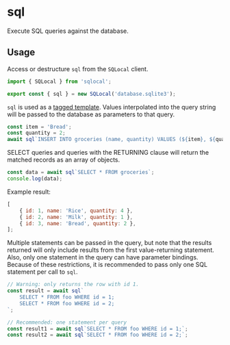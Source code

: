 # sql

Execute SQL queries against the database.

## Usage

Access or destructure `sql` from the `SQLocal` client.

```javascript
import { SQLocal } from 'sqlocal';

export const { sql } = new SQLocal('database.sqlite3');
```

<!-- @include: ../_partials/initialization-note.md -->

`sql` is used as a [tagged template](https://developer.mozilla.org/en-US/docs/Web/JavaScript/Reference/Template_literals#tagged_templates). Values interpolated into the query string will be passed to the database as parameters to that query.

```javascript
const item = 'Bread';
const quantity = 2;
await sql`INSERT INTO groceries (name, quantity) VALUES (${item}, ${quantity})`;
```

SELECT queries and queries with the RETURNING clause will return the matched records as an array of objects.

```javascript
const data = await sql`SELECT * FROM groceries`;
console.log(data);
```

Example result:

```javascript
[
	{ id: 1, name: 'Rice', quantity: 4 },
	{ id: 2, name: 'Milk', quantity: 1 },
	{ id: 3, name: 'Bread', quantity: 2 },
];
```

Multiple statements can be passed in the query, but note that the results returned will only include results from the first value-returning statement. Also, only one statement in the query can have parameter bindings. Because of these restrictions, it is recommended to pass only one SQL statement per call to `sql`.

```javascript
// Warning: only returns the row with id 1.
const result = await sql`
	SELECT * FROM foo WHERE id = 1; 
	SELECT * FROM foo WHERE id = 2;
`;

// Recommended: one statement per query
const result1 = await sql`SELECT * FROM foo WHERE id = 1;`;
const result2 = await sql`SELECT * FROM foo WHERE id = 2;`;
```
